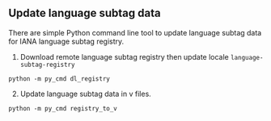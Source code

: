 ## Update language subtag data
There are simple Python command line tool to update language subtag data for IANA language subtag registry.

1. Download remote language subtag registry then update locale `language-subtag-registry`
```
python -m py_cmd dl_registry
```

2. Update language subtag data in v files.
```
python -m py_cmd registry_to_v
```